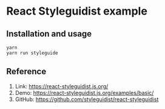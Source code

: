 # React Styleguidist example

## Installation and usage
```
yarn
yarn run styleguide
```

## Reference
1. Link: https://react-styleguidist.js.org/
2. Demo: https://react-styleguidist.js.org/examples/basic/
3. GitHub: https://github.com/styleguidist/react-styleguidist 
